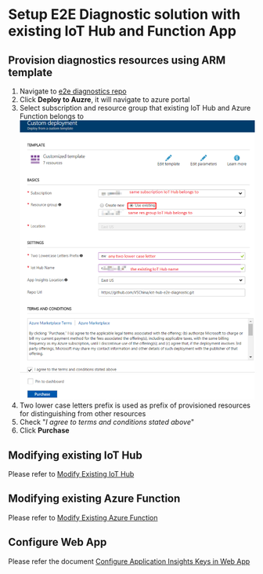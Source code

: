# Setup E2E Diagnostic solution with existing IoT Hub and Function App
## Provision diagnostics resources using ARM template
1. Navigate to [e2e diagnostics repo](https://github.com/VSChina/iot-hub-e2e-diagnostic/tree/existing_HUB_AF)
2. Click **Deploy to Auzre**, it will navigate to azure portal
3. Select subscription and resource group that existing IoT Hub and Azure Function belongs to
![](./images/New_E2E_IoT_AF.PNG)
4. Two lower case letters prefix is used as prefix of provisioned resources for distinguishing from other resources
5. Check "*I agree to terms and conditions stated above*"
6. Click **Purchase**

## Modifying existing IoT Hub
Please refer to [Modify Existing IoT Hub](./Modify%20Existing%20IoT%20Hub.md)

## Modifying existing Azure Function
Please refer to [Modify Existing Azure Function](./Modify%20Existing%20Azure%20Function.md)

## Configure Web App
Please refer the document [Configure Application Insights Keys in Web App](./Guide%20to%20Config%20Application%20Insights%20Keys%20in%20Web%20App.md)
